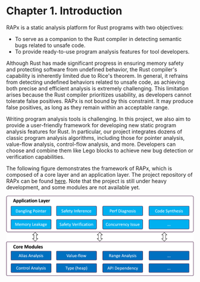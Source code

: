 # Chapter 1. Introduction

RAPx is a static analysis platform for Rust programs with two objectives:

* To serve as a companion to the Rust compiler in detecting semantic bugs related to unsafe code.
* To provide ready-to-use program analysis features for tool developers.

Although Rust has made significant progress in ensuring memory safety and protecting software from undefined behavior, the Rust compiler's capability is inherently limited due to Rice's theorem. In general, it refrains from detecting undefined behaviors related to unsafe code, as achieving both precise and efficient analysis is extremely challenging. This limitation arises because the Rust compiler prioritizes usability, as developers cannot tolerate false positives. RAPx is not bound by this constraint. It may produce false positives, as long as they remain within an acceptable range.

Writing program analysis tools is challenging. In this project, we also aim to provide a user-friendly framework for developing new static program analysis features for Rust. In particular, our project integrates dozens of classic program analysis algorithms, including those for pointer analysis, value-flow analysis, control-flow analysis, and more. Developers can choose and combine them like Lego blocks to achieve new bug detection or verification capabilities.

The following figure demonstrates the framework of RAPx, which is composed of a core layer and an application layer. The project repository of RAPx can be found [here](https://github.com/Artisan-Lab/RAPx). Note that the project is still under heavy development, and some modules are not available yet.

![framework](figure/framework.png)


